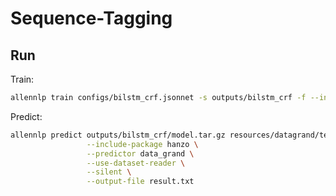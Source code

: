 # Sequence-Tagging

## Run

Train:

```bash
allennlp train configs/bilstm_crf.jsonnet -s outputs/bilstm_crf -f --include-package hanzo
```

Predict:
```bash
allennlp predict outputs/bilstm_crf/model.tar.gz resources/datagrand/test.txt \
                 --include-package hanzo \
                 --predictor data_grand \
                 --use-dataset-reader \
                 --silent \
                 --output-file result.txt
```
